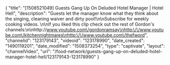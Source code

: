 {
    "title": "[1508521049] Guests Gang Up On Deluded Hotel Manager | Hotel Hell",
    "description": "Guests let the manager know what they think about the singing, cleaning waiver and dirty pool!\n\nSubscribe for weekly cooking videos. \n\nIf you liked this clip check out the rest of Gordon's channels:\n\nhttp:\/\/www.youtube.com\/gordonramsay\nhttp:\/\/www.youtube.com\/kitchennightmares\nhttp:\/\/www.youtube.com\/thefword",
    "channelid": "123179143",
    "videoid": "123178990",
    "date_created": "1490119201",
    "date_modified": "1508373254",
    "type": "captivate",
    "layout": "channelVideo",
    "url": "\/food-network\/guests-gang-up-on-deluded-hotel-manager-hotel-hell\/123179143-123178990"
}